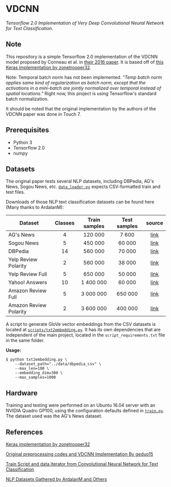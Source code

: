 # VDCNN #
*Tensorflow 2.0 Implementation of Very Deep Convolutional Neural Network for Text Classification.*

## Note ##
This repository is a simple Tensorflow 2.0 implementation of the VDCNN model proposed by Conneau et al. in [their 2016 paper](https://arxiv.org/abs/1606.01781). It is based off of [this Keras implementation by zonetrooper32](https://github.com/zonetrooper32/VDCNN).

Note: Temporal batch norm has not been implemented. *"Temp batch norm applies same kind of regularization as batch norm, except that the activations in a mini-batch are jointly normalized over temporal instead of spatial locations."* Right now, this project is using Tensorflow's standard batch normalization.

It should be noted that the original implementation by the authors of the VDCNN paper was done in Touch 7.

## Prerequisites ##

 - Python 3
 - Tensorflow 2.0
 - numpy

## Datasets ##

The original paper tests several NLP datasets, including DBPedia, AG's News, Sogou News, etc. [`data_loader.py`](data_loader.py) expects CSV-formatted train and test files.

Downloads of those NLP text classification datasets can be found here (Many thanks to ArdalanM):

| Dataset                | Classes | Train samples | Test samples | source |
|------------------------|:---------:|:---------------:|:--------------:|:--------:|
| AG's News              |    4    |    120 000    |     7 600    |[link](https://drive.google.com/drive/u/0/folders/0Bz8a_Dbh9Qhbfll6bVpmNUtUcFdjYmF2SEpmZUZUcVNiMUw1TWN6RDV3a0JHT3kxLVhVR2M)|
| Sogou News             |    5    |    450 000    |    60 000    |[link](https://drive.google.com/drive/u/0/folders/0Bz8a_Dbh9Qhbfll6bVpmNUtUcFdjYmF2SEpmZUZUcVNiMUw1TWN6RDV3a0JHT3kxLVhVR2M)|
| DBPedia                |    14   |    560 000    |    70 000    |[link](https://drive.google.com/drive/u/0/folders/0Bz8a_Dbh9Qhbfll6bVpmNUtUcFdjYmF2SEpmZUZUcVNiMUw1TWN6RDV3a0JHT3kxLVhVR2M)|
| Yelp Review Polarity   |    2    |    560 000    |    38 000    |[link](https://drive.google.com/drive/u/0/folders/0Bz8a_Dbh9Qhbfll6bVpmNUtUcFdjYmF2SEpmZUZUcVNiMUw1TWN6RDV3a0JHT3kxLVhVR2M)|
| Yelp Review Full       |    5    |    650 000    |    50 000    |[link](https://drive.google.com/drive/u/0/folders/0Bz8a_Dbh9Qhbfll6bVpmNUtUcFdjYmF2SEpmZUZUcVNiMUw1TWN6RDV3a0JHT3kxLVhVR2M)|
| Yahoo! Answers         |    10   |   1 400 000   |    60 000    |[link](https://drive.google.com/drive/u/0/folders/0Bz8a_Dbh9Qhbfll6bVpmNUtUcFdjYmF2SEpmZUZUcVNiMUw1TWN6RDV3a0JHT3kxLVhVR2M)|
| Amazon Review Full     |    5    |   3 000 000   |    650 000   |[link](https://drive.google.com/drive/u/0/folders/0Bz8a_Dbh9Qhbfll6bVpmNUtUcFdjYmF2SEpmZUZUcVNiMUw1TWN6RDV3a0JHT3kxLVhVR2M)|
| Amazon Review Polarity |    2    |   3 600 000   |    400 000   |[link](https://drive.google.com/drive/u/0/folders/0Bz8a_Dbh9Qhbfll6bVpmNUtUcFdjYmF2SEpmZUZUcVNiMUw1TWN6RDV3a0JHT3kxLVhVR2M)|

A script to generate GloVe vector embeddings from the CSV datasets is located at [`scripts/txt2embedding.py`](scripts/txt2embedding.py). It has its own dependencies that are independent of the main project, located in the `script_requirements.txt` file in the same folder.

**Usage:**

```
$ python txt2embedding.py \
    --dataset_path="../data/dbpedia_csv" \
    --max_len=100 \
    --embedding_dim=300 \ 
    --max_samples=1000
```

## Hardware ##

Training and testing were performed on an Ubuntu 16.04 server with an NVIDIA Quadro GP100, using the configuration defaults defined in [`train.py`](train.py). The dataset used was the AG's News dataset.

## References ##

[Keras implementation by zonetrooper32](https://github.com/zonetrooper32/VDCNN)

[Original preprocessing codes and VDCNN Implementation By geduo15](https://github.com/geduo15/Very-Deep-Convolutional-Networks-for-Natural-Language-Processing-in-tensorflow)

[Train Script and data iterator from Convolutional Neural Network for Text Classification](https://github.com/dennybritz/cnn-text-classification-tf)

[NLP Datasets Gathered by ArdalanM and Others](https://github.com/ArdalanM/nlp-benchmarks)
